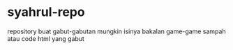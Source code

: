 # syahrul-repo
repository buat gabut-gabutan
mungkin isinya bakalan game-game sampah atau code html yang gabut

